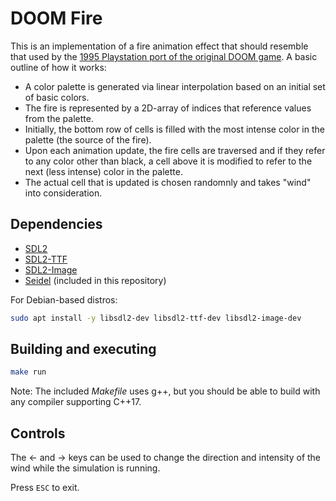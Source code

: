 # DOOM Fire

This is an implementation of a fire animation effect that should resemble that
used by the
[1995 Playstation port of the original DOOM game](https://youtu.be/YJB0gfP-GRY?t=12).
A basic outline of how it works:

- A color palette is generated via linear interpolation based on an initial set
  of basic colors.
- The fire is represented by a 2D-array of indices that reference values from
  the palette.
- Initially, the bottom row of cells is filled with the most intense color in
  the palette (the source of the fire).
- Upon each animation update, the fire cells are traversed and if they refer to
  any color other than black, a cell above it is modified to refer to the next
  (less intense) color in the palette.
- The actual cell that is updated is chosen randomnly and takes "wind" into
  consideration.

## Dependencies

- [SDL2](https://www.libsdl.org/)
- [SDL2-TTF](https://github.com/libsdl-org/SDL_ttf)
- [SDL2-Image](https://github.com/libsdl-org/SDL_image)
- [Seidel](https://github.com/zunino/seidel) (included in this repository)

For Debian-based distros:

```sh
sudo apt install -y libsdl2-dev libsdl2-ttf-dev libsdl2-image-dev
```

## Building and executing

```sh
make run
```

Note: The included _Makefile_ uses g++, but you should be able to build with any
compiler supporting C++17.

## Controls

The &larr; and &rarr; keys can be used to change the direction and intensity of
the wind while the simulation is running.

Press `ESC` to exit.
